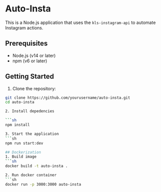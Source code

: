 # Auto-Insta

This is a Node.js application that uses the `kls-instagram-api` to automate Instagram actions.

## Prerequisites

- Node.js (v14 or later)
- npm (v6 or later)

## Getting Started

1. Clone the repository:

```sh
git clone https://github.com/yourusername/auto-insta.git
cd auto-insta

2. Install depedencies

```sh
npm install

3. Start the application
```sh
npm run start:dev

## Dockerization
1. Build image
```sh
docker build -t auto-insta .

2. Run docker container
```sh
docker run -p 3000:3000 auto-insta